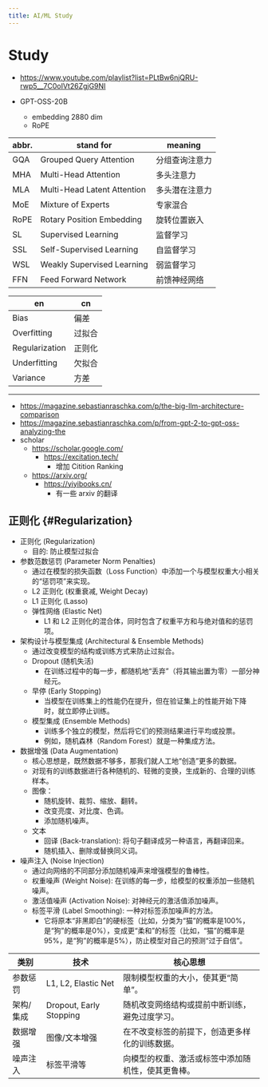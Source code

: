```yaml
---
title: AI/ML Study
---
```


# Study

- https://www.youtube.com/playlist?list=PLtBw6njQRU-rwp5__7C0oIVt26ZgjG9NI

- GPT-OSS-20B
  - embedding 2880 dim
  - RoPE

| abbr. | stand for                   | meaning        |
| ----- | --------------------------- | -------------- |
| GQA   | Grouped Query Attention     | 分组查询注意力 |
| MHA   | Multi-Head Attention        | 多头注意力     |
| MLA   | Multi-Head Latent Attention | 多头潜在注意力 |
| MoE   | Mixture of Experts          | 专家混合       |
| RoPE  | Rotary Position Embedding   | 旋转位置嵌入   |
| SL    | Supervised Learning         | 监督学习       |
| SSL   | Self-Supervised Learning    | 自监督学习     |
| WSL   | Weakly Supervised Learning  | 弱监督学习     |
| FFN   | Feed Forward Network        | 前馈神经网络   |

| en             | cn     |
| -------------- | ------ |
| Bias           | 偏差   |
| Overfitting    | 过拟合 |
| Regularization | 正则化 |
| Underfitting   | 欠拟合 |
| Variance       | 方差   |

---

- https://magazine.sebastianraschka.com/p/the-big-llm-architecture-comparison
- https://magazine.sebastianraschka.com/p/from-gpt-2-to-gpt-oss-analyzing-the
- scholar
  - https://scholar.google.com/
    - https://excitation.tech/
      - 增加 Citition Ranking
  - https://arxiv.org/
    - https://yiyibooks.cn/
      - 有一些 arxiv 的翻译

## 正则化 {#Regularization}

- 正则化 (Regularization)
  - 目的: 防止模型过拟合
- 参数范数惩罚 (Parameter Norm Penalties)
  - 通过在模型的损失函数（Loss Function）中添加一个与模型权重大小相关的“惩罚项”来实现。
  - L2 正则化 (权重衰减, Weight Decay)
  - L1 正则化 (Lasso)
  - 弹性网络 (Elastic Net)
    - L1 和 L2 正则化的混合体，同时包含了权重平方和与绝对值和的惩罚项。
- 架构设计与模型集成 (Architectural & Ensemble Methods)
  - 通过改变模型的结构或训练方式来防止过拟合。
  - Dropout (随机失活)
    - 在训练过程中的每一步，都随机地“丢弃”（将其输出置为零）一部分神经元。
  - 早停 (Early Stopping)
    - 当模型在训练集上的性能仍在提升，但在验证集上的性能开始下降时，就立即停止训练。
  - 模型集成 (Ensemble Methods)
    - 训练多个独立的模型，然后将它们的预测结果进行平均或投票。
    - 例如，随机森林（Random Forest）就是一种集成方法。
- 数据增强 (Data Augmentation)
  - 核心思想是，既然数据不够多，那我们就人工地“创造”更多的数据。
  - 对现有的训练数据进行各种随机的、轻微的变换，生成新的、合理的训练样本。
  - 图像：
    - 随机旋转、裁剪、缩放、翻转。
    - 改变亮度、对比度、色调。
    - 添加随机噪声。
  - 文本
    - 回译 (Back-translation): 将句子翻译成另一种语言，再翻译回来。
    - 随机插入、删除或替换同义词。
- 噪声注入 (Noise Injection)
  - 通过向网络的不同部分添加随机噪声来增强模型的鲁棒性。
  - 权重噪声 (Weight Noise): 在训练的每一步，给模型的权重添加一些随机噪声。
  - 激活值噪声 (Activation Noise): 对神经元的激活值添加噪声。
  - 标签平滑 (Label Smoothing): 一种对标签添加噪声的方法。
    - 它将原本“非黑即白”的硬标签（比如，分类为“猫”的概率是100%，是“狗”的概率是0%），变成更“柔和”的标签（比如，“猫”的概率是95%，是“狗”的概率是5%），防止模型对自己的预测“过于自信”。

| 类别      | 技术                    | 核心思想                                           |
| --------- | ----------------------- | -------------------------------------------------- |
| 参数惩罚  | L1, L2, Elastic Net     | 限制模型权重的大小，使其更“简单”。                 |
| 架构/集成 | Dropout, Early Stopping | 随机改变网络结构或提前中断训练，避免过度学习。     |
| 数据增强  | 图像/文本增强           | 在不改变标签的前提下，创造更多样化的训练数据。     |
| 噪声注入  | 标签平滑等              | 向模型的权重、激活或标签中添加随机性，使其更鲁棒。 |
